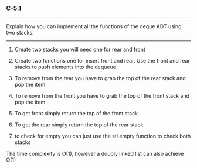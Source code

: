 ### C-5.1

---

Explain how you can implement all the functions of the deque ADT using
two stacks.

---

1. Create two stacks you will need one for rear and front 

2. Create two functions one for insert front and rear. Use the front and rear stacks to push elements into the dequeue 

3. To remove from the rear you have to grab the top of the rear stack and pop the item 

4. To remove from the front you have to grab the top of the front stack and pop the item 

5. To get front simply return the top of the front stack 

6. To get the rear simply return the top of the rear stack

7. to check for empty you can just use the stl empty function to check both stacks 

The time complexity is O(1), however a doubly linked list can also achieve O(1)